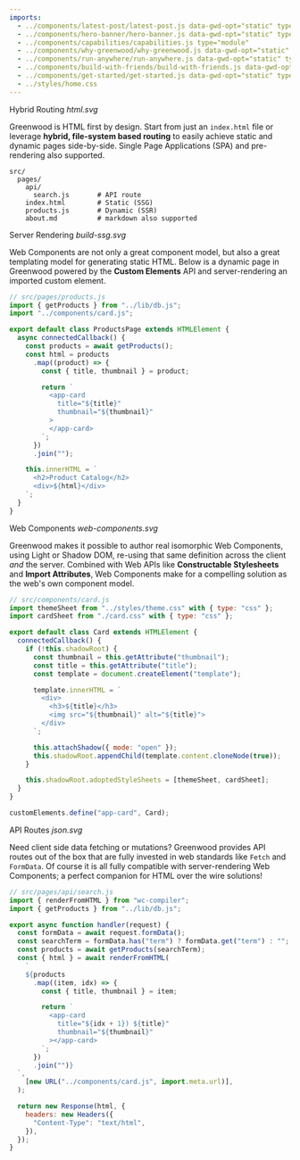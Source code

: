 ```yaml
---
imports:
  - ../components/latest-post/latest-post.js data-gwd-opt="static" type="module"
  - ../components/hero-banner/hero-banner.js data-gwd-opt="static" type="module"
  - ../components/capabilities/capabilities.js type="module"
  - ../components/why-greenwood/why-greenwood.js data-gwd-opt="static" type="module"
  - ../components/run-anywhere/run-anywhere.js data-gwd-opt="static" type="module"
  - ../components/build-with-friends/build-with-friends.js data-gwd-opt="static" type="module"
  - ../components/get-started/get-started.js data-gwd-opt="static" type="module"
  - ../styles/home.css
---
```


<app-latest-post link="/blog/release/v0-29-0/" title="We just released v0.29.0"></app-latest-post>

<app-hero-banner></app-hero-banner>

<app-capabilities></app-capabilities>

<!-- prettier-ignore-start -->
<div class="capabilities-content item1">
  <span>Hybrid Routing</span>
  <i>html.svg</i>
  <p>Greenwood is HTML first by design.  Start from just an <code>index.html</code> file or leverage <strong>hybrid, file-system based routing</strong> to easily achieve static and dynamic pages side-by-side.  Single Page Applications (SPA) and pre-rendering also supported.</p>

  ```shell
  src/
    pages/
      api/
        search.js       # API route
      index.html        # Static (SSG)
      products.js       # Dynamic (SSR)
      about.md          # markdown also supported
  ```
</div>

<!-- prettier-ignore-end -->

<!-- prettier-ignore-start -->
<div class="capabilities-content item2">
  <span>Server Rendering</span>
  <i>build-ssg.svg</i>
  <p>Web Components are not only a great component model, but also a great templating model for generating static HTML.  Below is a dynamic page in Greenwood powered by the <strong>Custom Elements</strong> API and server-rendering an imported custom element.</p>

  ```js
  // src/pages/products.js
  import { getProducts } from "../lib/db.js";
  import "../components/card.js";

  export default class ProductsPage extends HTMLElement {
    async connectedCallback() {
      const products = await getProducts();
      const html = products
        .map((product) => {
          const { title, thumbnail } = product;

          return `
            <app-card
              title="${title}"
              thumbnail="${thumbnail}"
            >
            </app-card>
          `;
        })
        .join("");

      this.innerHTML = `
        <h2>Product Catalog</h2>
        <div>${html}</div>
      `;
    }
  }
  ```

</div>

<!-- prettier-ignore-end -->

<!-- prettier-ignore-start -->
<div class="capabilities-content item3">
  <span>Web Components</span>
  <i>web-components.svg</i>
  <p>Greenwood makes it possible to author real isomorphic Web Components, using Light or Shadow DOM, re-using that same definition across the client <em>and</em> the server.  Combined with Web APIs like <strong>Constructable Stylesheets</strong> and <strong>Import Attributes</strong>, Web Components make for a compelling solution as the web's own component model.</p>

  ```js
  // src/components/card.js
  import themeSheet from "../styles/theme.css" with { type: "css" };
  import cardSheet from "./card.css" with { type: "css" };

  export default class Card extends HTMLElement {
    connectedCallback() {
      if (!this.shadowRoot) {
        const thumbnail = this.getAttribute("thumbnail");
        const title = this.getAttribute("title");
        const template = document.createElement("template");

        template.innerHTML = `
          <div>
            <h3>${title}</h3>
            <img src="${thumbnail}" alt="${title}">
          </div>
        `;

        this.attachShadow({ mode: "open" });
        this.shadowRoot.appendChild(template.content.cloneNode(true));
      }

      this.shadowRoot.adoptedStyleSheets = [themeSheet, cardSheet];
    }
  }

  customElements.define("app-card", Card);
  ```

</div>

<!-- prettier-ignore-end -->

<!-- prettier-ignore-start -->
<div class="capabilities-content item4">
  <span>API Routes</span>
  <i>json.svg</i>
  <p>Need client side data fetching or mutations?  Greenwood provides API routes out of the box that are fully invested in web standards like <code>Fetch</code> and <code>FormData</code>.  Of course it is all fully compatible with server-rendering Web Components; a perfect companion for HTML over the wire solutions!</p>

  ```js
  // src/pages/api/search.js
  import { renderFromHTML } from "wc-compiler";
  import { getProducts } from "../lib/db.js";

  export async function handler(request) {
    const formData = await request.formData();
    const searchTerm = formData.has("term") ? formData.get("term") : "";
    const products = await getProducts(searchTerm);
    const { html } = await renderFromHTML(
      `
      ${products
        .map((item, idx) => {
          const { title, thumbnail } = item;

          return `
            <app-card
              title="${idx + 1}) ${title}"
              thumbnail="${thumbnail}"
            ></app-card>
          `;
        })
        .join("")}
    `,
      [new URL("../components/card.js", import.meta.url)],
    );

    return new Response(html, {
      headers: new Headers({
        "Content-Type": "text/html",
      }),
    });
  }
  ```
</div>

<!-- prettier-ignore-end -->

<app-build-with-friends></app-build-with-friends>

<app-why-greenwood></app-why-greenwood>

<app-run-anywhere></app-run-anywhere>

<app-get-started></app-get-started>
